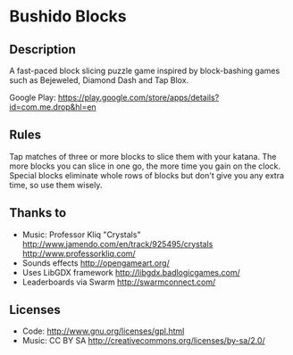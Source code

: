 # Bushido Blocks

## Description
A fast-paced block slicing puzzle game inspired by block-bashing games such as Bejeweled, Diamond Dash and Tap Blox.

Google Play: https://play.google.com/store/apps/details?id=com.me.drop&hl=en

## Rules
Tap matches of three or more blocks to slice them with your katana. The more blocks you can slice in one go, the more time you gain on the clock. Special blocks eliminate whole rows of blocks but don't give you any extra time, so use them wisely.

## Thanks to
* Music: Professor Kliq "Crystals"
http://www.jamendo.com/en/track/925495/crystals
http://www.professorkliq.com/
* Sounds effects http://opengameart.org/
* Uses LibGDX framework http://libgdx.badlogicgames.com/
* Leaderboards via Swarm http://swarmconnect.com/

## Licenses
* Code: http://www.gnu.org/licenses/gpl.html
* Music: CC BY SA http://creativecommons.org/licenses/by-sa/2.0/
